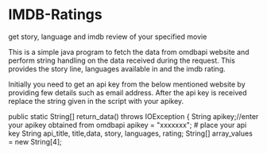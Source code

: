 # IMDB-Ratings
get story, language and imdb review of your specified movie

This is a simple java program to fetch the data from omdbapi website and perform string handling on the data received during the request. 
This provides the story line, languages available in and the imdb rating.


Initially you need to get an api key from the below mentioned website by providing few details such as email address. After the api key is received replace the string given in the script with your apikey. 

 public static String[] return_data() throws IOException {
        String apikey;//enter your apikey obtained from omdbapi
        apikey = "xxxxxxx"; # place your api key
        String api_title, title,data, story, languages, rating;
        String[] array_values = new String[4];
